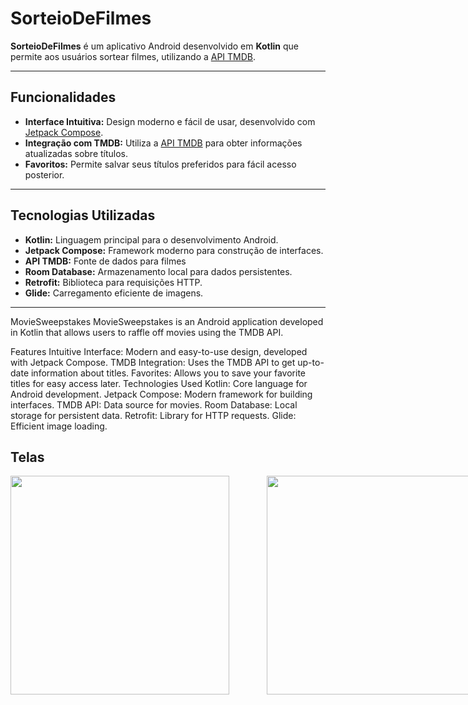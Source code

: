 # SorteioDeFilmes

**SorteioDeFilmes** é um aplicativo Android desenvolvido em **Kotlin** que permite aos usuários sortear filmes, utilizando a [API TMDB](https://www.themoviedb.org/).



---

## Funcionalidades

- **Interface Intuitiva:** Design moderno e fácil de usar, desenvolvido com [Jetpack Compose](https://developer.android.com/jetpack/compose).
- **Integração com TMDB:** Utiliza a [API TMDB](https://www.themoviedb.org/) para obter informações atualizadas sobre títulos.
- **Favoritos:** Permite salvar seus títulos preferidos para fácil acesso posterior.


---

## Tecnologias Utilizadas

- **Kotlin:** Linguagem principal para o desenvolvimento Android.
- **Jetpack Compose:** Framework moderno para construção de interfaces.
- **API TMDB:** Fonte de dados para filmes
- **Room Database:** Armazenamento local para dados persistentes.
- **Retrofit:** Biblioteca para requisições HTTP.
- **Glide:** Carregamento eficiente de imagens.

---
MovieSweepstakes
MovieSweepstakes is an Android application developed in Kotlin that allows users to raffle off movies using the TMDB API.

Features
Intuitive Interface: Modern and easy-to-use design, developed with Jetpack Compose.
TMDB Integration: Uses the TMDB API to get up-to-date information about titles.
Favorites: Allows you to save your favorite titles for easy access later.
Technologies Used
Kotlin: Core language for Android development.
Jetpack Compose: Modern framework for building interfaces.
TMDB API: Data source for movies.
Room Database: Local storage for persistent data.
Retrofit: Library for HTTP requests.
Glide: Efficient image loading.

## Telas

<div style="display: flex; gap: 60px;">
<img src="https://github.com/user-attachments/assets/e5b76a18-82f3-41b9-972e-7761a5e11509" width="350"/>
<img src="https://github.com/user-attachments/assets/c2f8c5eb-a4b3-43c0-bca5-200216e97689" width="350"/>
</div>


